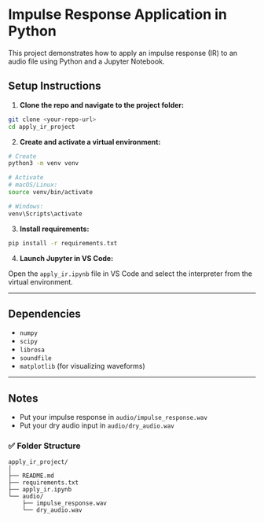 # Impulse Response Application in Python

This project demonstrates how to apply an impulse response (IR) to an audio file using Python and a Jupyter Notebook.

## Setup Instructions

1. **Clone the repo and navigate to the project folder:**

```bash
git clone <your-repo-url>
cd apply_ir_project
````

2. **Create and activate a virtual environment:**

```bash
# Create
python3 -m venv venv

# Activate
# macOS/Linux:
source venv/bin/activate

# Windows:
venv\Scripts\activate
```

3. **Install requirements:**

```bash
pip install -r requirements.txt
```

4. **Launch Jupyter in VS Code:**

Open the `apply_ir.ipynb` file in VS Code and select the interpreter from the virtual environment.

---

## Dependencies

* `numpy`
* `scipy`
* `librosa`
* `soundfile`
* `matplotlib` (for visualizing waveforms)

---

## Notes

* Put your impulse response in `audio/impulse_response.wav`
* Put your dry audio input in `audio/dry_audio.wav`

### ✅ Folder Structure

```
apply_ir_project/
│
├── README.md
├── requirements.txt
├── apply_ir.ipynb
└── audio/
    ├── impulse_response.wav
    └── dry_audio.wav
```
